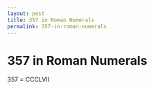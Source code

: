 ```yaml
---
layout: post
title: 357 in Roman Numerals
permalink: 357-in-roman-numerals
---
```


# 357 in Roman Numerals

357 = CCCLVII
